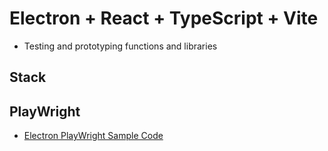 # Electron + React + TypeScript + Vite

- Testing and prototyping functions and libraries

## Stack

## PlayWright

- [Electron PlayWright Sample Code](https://github.com/spaceagetv/electron-playwright-example/blob/main/e2e-tests/main.spec.ts)
